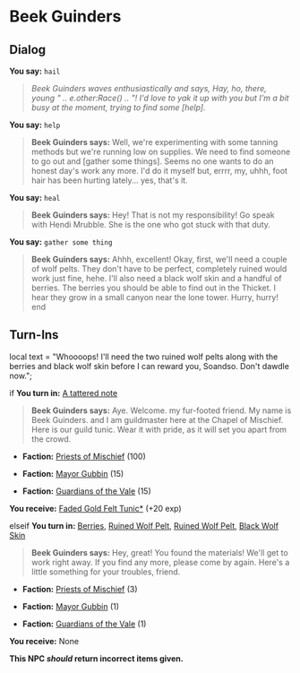 # Beek Guinders
## Dialog

**You say:** `hail`



>*Beek Guinders waves enthusiastically and says, Hay, ho, there, young " .. e.other:Race() .. "!  I'd love to yak it up with you but I'm a bit busy at the moment, trying to find some [help].*

**You say:** `help`



>**Beek Guinders says:** Well, we're experimenting with some tanning methods but we're running low on supplies. We need to find someone to go out and [gather some things]. Seems no one wants to do an honest day's work any more. I'd do it myself but, errrr, my, uhhh, foot hair has been hurting lately... yes, that's it.

**You say:** `heal`



>**Beek Guinders says:** Hey! That is not my responsibility! Go speak with Hendi Mrubble. She is the one who got stuck with that duty.

**You say:** `gather some thing`



>**Beek Guinders says:** Ahhh, excellent! Okay, first, we'll need a couple of wolf pelts. They don't have to be perfect, completely ruined would work just fine, hehe. I'll also need a black wolf skin and a handful of berries. The berries you should be able to find out in the Thicket. I hear they grow in a small canyon near the lone tower. Hurry, hurry!
end

## Turn-Ins



local text = "Whoooops! I'll need the two ruined wolf pelts along with the berries and black wolf skin before I can reward you, Soandso. Don't dawdle now.";


if **You turn in:** [A tattered note](/item/18731)


>**Beek Guinders says:** Aye. Welcome. my fur-footed friend. My name is Beek Guinders. and I am guildmaster here at the Chapel of Mischief. Here is our guild tunic. Wear it with pride, as it will set you apart from the crowd.


* __Faction:__ [Priests of Mischief](/faction/300) (100)


* __Faction:__ [Mayor Gubbin](/faction/286) (15)


* __Faction:__ [Guardians of the Vale](/faction/263) (15)


 **You receive:**  [Faded Gold Felt Tunic*](/item/13538) (+20 exp)

elseif **You turn in:** [Berries](/item/13045), [Ruined Wolf Pelt](/item/13782), [Ruined Wolf Pelt](/item/13782), [Black Wolf Skin](/item/13758)


>**Beek Guinders says:** Hey, great! You found the materials! We'll get to work right away. If you find any more, please come by again. Here's a little something for your troubles, friend.





* __Faction:__ [Priests of Mischief](/faction/300) (3)


* __Faction:__ [Mayor Gubbin](/faction/286) (1)


* __Faction:__ [Guardians of the Vale](/faction/263) (1)


 **You receive:** None 

**This NPC *should* return incorrect items given.**


